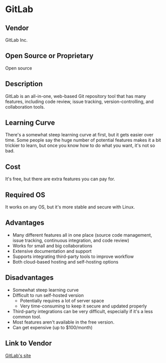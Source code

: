 # GitLab

## Vendor
GitLab Inc.

## Open Source or Proprietary
Open source

## Description
GitLab is an all-in-one, web-based Git repository tool that has many features, including code review, issue tracking, version-controlling, and collaboration tools. 

## Learning Curve
There's a somewhat steep learning curve at first, but it gets easier over time. Some people say the huge number of potential features makes it a bit trickier to learn, but once you know how to do what you want, it's not so bad.

## Cost
It's free, but there are extra features you can pay for.

## Required OS
It works on any OS, but it's more stable and secure with Linux.

## Advantages
- Many different features all in one place (source code management, issue tracking, continuous integration, and code review)
- Works for small and big collaborations
- Extensive documentation and support
- Supports integrating third-party tools to improve workflow
- Both cloud-based hosting and self-hosting options

## Disadvantages
- Somewhat steep learning curve
- Difficult to run self-hosted version
  - Potentially requires a lot of server space
  - Very time-consuming to keep it secure and updated properly
- Third-party integrations can be very difficult, especially if it's a less common tool.
- Most features aren't available in the free version.
- Can get expensive (up to $100/month)

## Link to Vendor
[GitLab's site](https://about.gitlab.com/)
